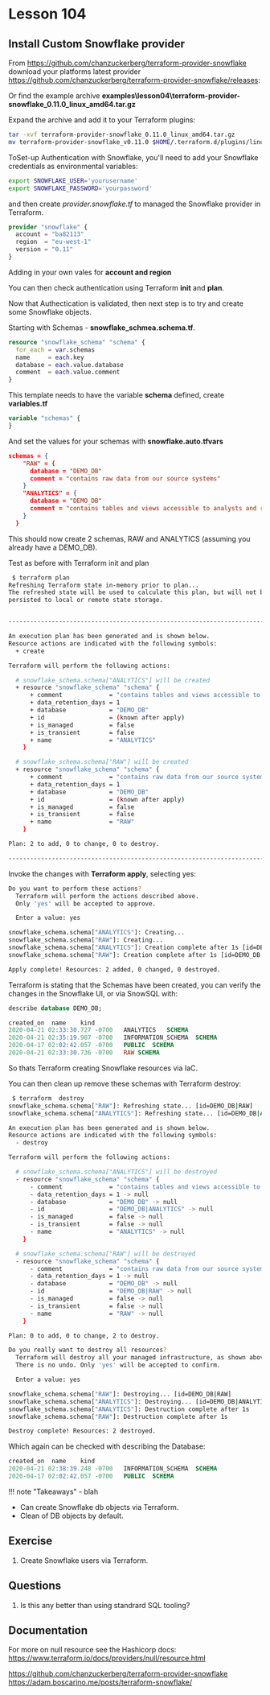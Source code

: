 # Lesson 104

## Install Custom Snowflake provider

From <https://github.com/chanzuckerberg/terraform-provider-snowflake> download your platforms latest provider <https://github.com/chanzuckerberg/terraform-provider-snowflake/releases>:

Or find the example archive **examples\lesson04\terraform-provider-snowflake_0.11.0_linux_amd64.tar.gz**

Expand the archive and add it to your Terraform plugins:

```bash
tar -xvf terraform-provider-snowflake_0.11.0_linux_amd64.tar.gz
mv terraform-provider-snowflake_v0.11.0 $HOME/.terraform.d/plugins/linux_amd64/
```
ToSet-up Authentication with Snowflake, you'll need to add your Snowflake credentials as environmental variables:

```bash
export SNOWFLAKE_USER='yourusername'
export SNOWFLAKE_PASSWORD='yourpassword'
```

and then create _provider.snowflake.tf_ to managed the Snowflake provider in Terraform.

```terraform
provider "snowflake" {
  account = "ba82113"
  region  = "eu-west-1"
  version = "0.11"
}
```

Adding in your own vales for **account and region**

You can then check authentication using Terraform **init** and **plan**.

Now that Authectication is validated, then next step is to try and create some Snowflake objects.

Starting with Schemas - **snowflake_schmea.schema.tf**.

```terraform
resource "snowflake_schema" "schema" {
  for_each = var.schemas
  name     = each.key
  database = each.value.database
  comment  = each.value.comment
}
```

This template needs to have the variable **schema** defined,  create **variables.tf**

```terraform
variable "schemas" {
}
```

And set the values for your schemas with **snowflake.auto.tfvars**

```json
schemas = {
    "RAW" = {
      database = "DEMO_DB"
      comment = "contains raw data from our source systems"
    }
    "ANALYTICS" = {
      database = "DEMO_DB"
      comment = "contains tables and views accessible to analysts and reporting"
    }
  }
```

This should now create 2 schemas, RAW and ANALYTICS (assuming you already have a DEMO_DB).

Test as before with Terraform init and plan

```bash
 $ terraform plan
Refreshing Terraform state in-memory prior to plan...
The refreshed state will be used to calculate this plan, but will not be
persisted to local or remote state storage.


------------------------------------------------------------------------

An execution plan has been generated and is shown below.
Resource actions are indicated with the following symbols:
  + create

Terraform will perform the following actions:

  # snowflake_schema.schema["ANALYTICS"] will be created
  + resource "snowflake_schema" "schema" {
      + comment             = "contains tables and views accessible to analysts and reporting"
      + data_retention_days = 1
      + database            = "DEMO_DB"
      + id                  = (known after apply)
      + is_managed          = false
      + is_transient        = false
      + name                = "ANALYTICS"
    }

  # snowflake_schema.schema["RAW"] will be created
  + resource "snowflake_schema" "schema" {
      + comment             = "contains raw data from our source systems"
      + data_retention_days = 1
      + database            = "DEMO_DB"
      + id                  = (known after apply)
      + is_managed          = false
      + is_transient        = false
      + name                = "RAW"
    }

Plan: 2 to add, 0 to change, 0 to destroy.

------------------------------------------------------------------------
```

Invoke the changes with **Terraform apply**, selecting yes:

```bash
Do you want to perform these actions?
  Terraform will perform the actions described above.
  Only 'yes' will be accepted to approve.

  Enter a value: yes

snowflake_schema.schema["ANALYTICS"]: Creating...
snowflake_schema.schema["RAW"]: Creating...
snowflake_schema.schema["ANALYTICS"]: Creation complete after 1s [id=DEMO_DB|ANALYTICS]
snowflake_schema.schema["RAW"]: Creation complete after 1s [id=DEMO_DB|RAW]

Apply complete! Resources: 2 added, 0 changed, 0 destroyed.
```

Terraform is stating that the Schemas have been created, you can verify the changes in the Snowflake UI, or via SnowSQL with:

```sql
describe database DEMO_DB;

created_on	name	kind
2020-04-21 02:33:30.727 -0700	ANALYTICS	SCHEMA
2020-04-21 02:35:19.987 -0700	INFORMATION_SCHEMA	SCHEMA
2020-04-17 02:02:42.057 -0700	PUBLIC	SCHEMA
2020-04-21 02:33:30.736 -0700	RAW	SCHEMA
```
So thats Terraform creating Snowflake resources via IaC.

You can then clean up remove these schemas with Terraform destroy:

```bash
 $ terraform  destroy
snowflake_schema.schema["RAW"]: Refreshing state... [id=DEMO_DB|RAW]
snowflake_schema.schema["ANALYTICS"]: Refreshing state... [id=DEMO_DB|ANALYTICS]

An execution plan has been generated and is shown below.
Resource actions are indicated with the following symbols:
  - destroy

Terraform will perform the following actions:

  # snowflake_schema.schema["ANALYTICS"] will be destroyed
  - resource "snowflake_schema" "schema" {
      - comment             = "contains tables and views accessible to analysts and reporting" -> null
      - data_retention_days = 1 -> null
      - database            = "DEMO_DB" -> null
      - id                  = "DEMO_DB|ANALYTICS" -> null
      - is_managed          = false -> null
      - is_transient        = false -> null
      - name                = "ANALYTICS" -> null
    }

  # snowflake_schema.schema["RAW"] will be destroyed
  - resource "snowflake_schema" "schema" {
      - comment             = "contains raw data from our source systems" -> null
      - data_retention_days = 1 -> null
      - database            = "DEMO_DB" -> null
      - id                  = "DEMO_DB|RAW" -> null
      - is_managed          = false -> null
      - is_transient        = false -> null
      - name                = "RAW" -> null
    }

Plan: 0 to add, 0 to change, 2 to destroy.

Do you really want to destroy all resources?
  Terraform will destroy all your managed infrastructure, as shown above.
  There is no undo. Only 'yes' will be accepted to confirm.

  Enter a value: yes

snowflake_schema.schema["RAW"]: Destroying... [id=DEMO_DB|RAW]
snowflake_schema.schema["ANALYTICS"]: Destroying... [id=DEMO_DB|ANALYTICS]
snowflake_schema.schema["ANALYTICS"]: Destruction complete after 1s
snowflake_schema.schema["RAW"]: Destruction complete after 1s

Destroy complete! Resources: 2 destroyed.
```

Which again can be checked with describing the Database:

```sql
created_on	name	kind
2020-04-21 02:38:39.248 -0700	INFORMATION_SCHEMA	SCHEMA
2020-04-17 02:02:42.057 -0700	PUBLIC	SCHEMA
```

!!! note "Takeaways" - blah

- Can create Snowflake db objects via Terraform.
- Clean of DB objects by default.

## Exercise

1. Create Snowflake users via Terraform.

## Questions

1. Is this any better than using standrard SQL tooling? 

## Documentation

For more on null resource see the Hashicorp docs:
<https://www.terraform.io/docs/providers/null/resource.html>

<https://github.com/chanzuckerberg/terraform-provider-snowflake>
<https://adam.boscarino.me/posts/terraform-snowflake/>

